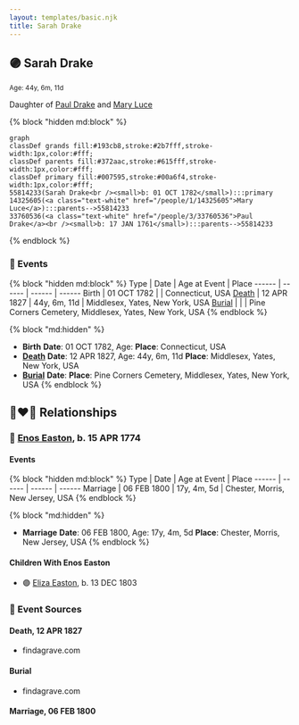 ```yaml
---
layout: templates/basic.njk
title: Sarah Drake
---
```

## 🟣 Sarah Drake
<small>Age: 44y, 6m, 11d</small>

Daughter of [Paul Drake](/people/3/33760536) and [Mary Luce](/people/1/14325605)

{% block "hidden md:block" %}
```mermaid
graph
classDef grands fill:#193cb8,stroke:#2b7fff,stroke-width:1px,color:#fff;
classDef parents fill:#372aac,stroke:#615fff,stroke-width:1px,color:#fff;
classDef primary fill:#007595,stroke:#00a6f4,stroke-width:1px,color:#fff;
55814233(Sarah Drake<br /><small>b: 01 OCT 1782</small>):::primary
14325605(<a class="text-white" href="/people/1/14325605">Mary Luce</a>):::parents-->55814233
33760536(<a class="text-white" href="/people/3/33760536">Paul Drake</a><br /><small>b: 17 JAN 1761</small>):::parents-->55814233
```
{% endblock %}

### 📆 Events

{% block "hidden md:block" %}
Type | Date | Age at Event | Place
------ | ------ | ------ | ------
Birth | 01 OCT 1782 |  | Connecticut, USA
[Death](#event-event-4) | 12 APR 1827 | 44y, 6m, 11d | Middlesex, Yates, New York, USA
[Burial](#event-event-5) |  |  | Pine Corners Cemetery, Middlesex, Yates, New York, USA
{% endblock %}

{% block "md:hidden" %}
- **Birth**
**Date**: 01 OCT 1782, Age:
**Place**: Connecticut, USA
- **[Death](#event-event-4)**
**Date**: 12 APR 1827, Age: 44y, 6m, 11d
**Place**: Middlesex, Yates, New York, USA
- **[Burial](#event-event-5)**
**Date**:
**Place**: Pine Corners Cemetery, Middlesex, Yates, New York, USA
{% endblock %}

## 👩‍❤️‍👨 Relationships

### 🔵 [Enos Easton](/people/9/95960336), b. 15 APR 1774

#### Events

{% block "hidden md:block" %}
Type | Date | Age at Event | Place
------ | ------ | ------ | ------
Marriage | 06 FEB 1800 | 17y, 4m, 5d | Chester, Morris, New Jersey, USA
{% endblock %}

{% block "md:hidden" %}
- **Marriage**
**Date**: 06 FEB 1800, Age: 17y, 4m, 5d
**Place**: Chester, Morris, New Jersey, USA
{% endblock %}

#### Children With Enos Easton
* 🟣 [Eliza Easton](/people/2/29447626), b. 13 DEC 1803
### 📰 Event Sources

#### <a id="event-event-4"></a> Death, 12 APR 1827
* findagrave.com

#### <a id="event-event-5"></a> Burial
* findagrave.com

#### <a id="event-family-0-event-0"></a> Marriage, 06 FEB 1800